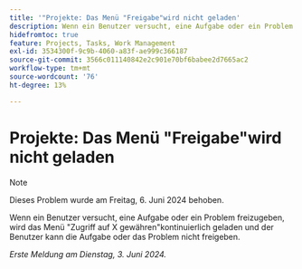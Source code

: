 ```yaml
---
title: '"Projekte: Das Menü "Freigabe"wird nicht geladen'
description: Wenn ein Benutzer versucht, eine Aufgabe oder ein Problem freizugeben, wird das Menü Zugriff auf X gewähren kontinuierlich geladen und der Benutzer kann die Aufgabe oder das Problem nicht freigeben.
hidefromtoc: true
feature: Projects, Tasks, Work Management
exl-id: 3534300f-9c9b-4060-a83f-ae999c366187
source-git-commit: 3566c011140842e2c901e70bf6babee2d7665ac2
workflow-type: tm+mt
source-wordcount: '76'
ht-degree: 13%

---
```


# Projekte: Das Menü &quot;Freigabe&quot;wird nicht geladen

>[!NOTE]
>
>Dieses Problem wurde am Freitag, 6. Juni 2024 behoben.

Wenn ein Benutzer versucht, eine Aufgabe oder ein Problem freizugeben, wird das Menü &quot;Zugriff auf X gewähren&quot;kontinuierlich geladen und der Benutzer kann die Aufgabe oder das Problem nicht freigeben.

_Erste Meldung am Dienstag, 3. Juni 2024._
